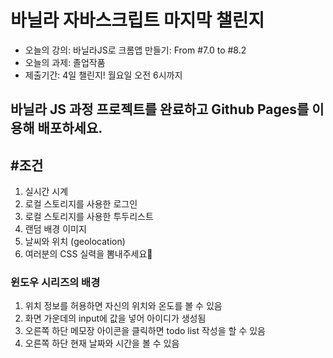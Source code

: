 # 바닐라 자바스크립트 마지막 챌린지

 - 오늘의 강의: 바닐라JS로 크롬앱 만들기: From #7.0 to #8.2
 - 오늘의 과제: 졸업작품
 - 제출기간: 4일 챌린지! 월요일 오전 6시까지

## 바닐라 JS 과정 프로젝트를 완료하고 Github Pages를 이용해 배포하세요.
## #조건
 1. 실시간 시계
 2. 로컬 스토리지를 사용한 로그인
 3. 로컬 스토리지를 사용한 투두리스트
 4. 랜덤 배경 이미지
 5. 날씨와 위치 (geolocation)
 6. 여러분의 CSS 실력을 뽐내주세요💖

 ### 윈도우 시리즈의 배경 
 
  1. 위치 정보를 허용하면 자신의 위치와 온도를 볼 수 있음
  2. 화면 가운데의 input에 값을 넣어 아이디가 생성됨
  3. 오른쪽 하단 메모장 아이콘을 클릭하면 todo list 작성을 할 수 있음
  4. 오른쪽 하단 현재 날짜와 시간을 볼 수 있음
